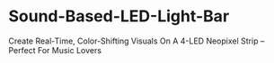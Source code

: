 # Sound-Based-LED-Light-Bar
Create Real-Time, Color-Shifting Visuals On A 4-LED Neopixel Strip – Perfect For Music Lovers
